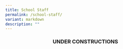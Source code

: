 ```yaml
---
title: School Staff
permalink: /school-staff/
variant: markdown
description: ""
---
```

<h3><b><center>UNDER CONSTRUCTIONS</center></b></h3>